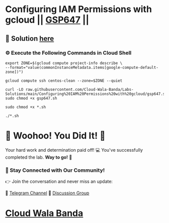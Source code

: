 # Configuring IAM Permissions with gcloud || [GSP647](https://www.cloudskillsboost.google/focuses/7678?parent=catalog) ||

## 🔑 Solution [here](https://youtu.be/e5uGvyCrFTw)

### ⚙️ Execute the Following Commands in Cloud Shell

```
export ZONE=$(gcloud compute project-info describe \
--format="value(commonInstanceMetadata.items[google-compute-default-zone])")

gcloud compute ssh centos-clean --zone=$ZONE --quiet
```
```
curl -LO raw.githubusercontent.com/Cloud-Wala-Banda/Labs-Solutions/main/Configuring%20IAM%20Permissions%20with%20gcloud/gsp647.sh
sudo chmod +x gsp647.sh

sudo chmod +x *.sh

./*.sh
```

# 🎉 Woohoo! You Did It! 🎉

Your hard work and determination paid off! 💻
You've successfully completed the lab. **Way to go!** 🚀

### 💬 Stay Connected with Our Community!

👉 Join the conversation and never miss an update:

📢 [Telegram Channel](https://t.me/cloudwalabanda)
👥 [Discussion Group](https://t.me/cloudwalabandachats)

# [Cloud Wala Banda](https://www.youtube.com/@cloudwalabanda)
